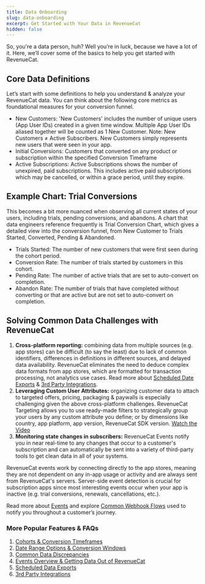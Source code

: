 ```yaml
---
title: Data Onboarding
slug: data-onboarding
excerpt: Get Started with Your Data in RevenueCat
hidden: false
---
```


So, you're a data person, huh? Well you’re in luck, because we have a lot of it. Here, we’ll cover some of the basics to help you get started with RevenueCat.

## Core Data Definitions

Let’s start with some definitions to help you understand & analyze your RevenueCat data. You can think about the following core metrics as foundational measures for your conversion funnel.

- New Customers: 'New Customers' includes the number of unique users (App User IDs) created in a given time window. Multiple App User IDs aliased together will be counted as 1 New Customer. Note: New Customers ≠ Active Subscribers. New Customers simply represents new users that were seen in your app.
- Initial Conversions: Customers that converted on any product or subscription within the specified Conversion Timeframe
- Active Subscriptions: Active Subscriptions shows the number of unexpired, paid subscriptions. This includes active paid subscriptions which may be cancelled, or within a grace period, until they expire.

## Example Chart: Trial Conversions

This becomes a bit more nuanced when observing all current states of your users, including trials, pending conversions, and abandons. A chart that data engineers reference frequently is Trial Conversion Chart, which gives a detailed view into the conversion funnel, from New Customer to Trials Started, Converted, Pending & Abandoned.

- Trials Started: The number of new customers that were first seen during the cohort period.
- Conversion Rate: The number of trials started by customers in this cohort.
- Pending Rate: The number of active trials that are set to auto-convert on completion.
- Abandon Rate: The number of trials that have completed without converting or that are active but are not set to auto-convert on completion.

## Solving Common Data Challenges with RevenueCat

1. <b>Cross-platform reporting:</b> combining data from multiple sources (e.g. app stores) can be difficult (to say the least) due to lack of common identifiers, differences in definitions in different sources, and delayed data availability. RevenueCat eliminates the need to deduce complex data formats from app stores, which are formatted for transaction processing, not analytics use cases. Read more about <a href="https://www.revenuecat.com/docs/integrations/scheduled-data-exports">Scheduled Date Exports</a> & <a href="https://www.revenuecat.com/docs/integrations/third-party-integrations">3rd Party Integrations</a>.
2. <b>Leveraging Custom User Attributes:</b> organizing customer data to attach to targeted offers, pricing, packaging & paywalls is especially challenging given the above cross-platform challenges. RevenueCat Targeting allows you to use ready-made filters to strategically group your users by any custom attribute you define; or by dimensions like country, app platform, app version, RevenueCat SDK version. <a href="https://www.youtube.com/watch?v=NLNp_q7_RAQ">Watch the Video</a>
3. <b>Monitoring state changes in subscribers:</b> RevenueCat Events notify you in near real-time to any changes that occur to a customer's subscription and can automatically be sent into a variety of third-party tools to get clean data in all of your systems.

RevenueCat events work by connecting directly to the app stores, meaning they are not dependent on any in-app usage or activity and are always sent from RevenueCat's servers. Server-side event detection is crucial for subscription apps since most interesting events occur when your app is inactive (e.g. trial conversions, renewals, cancellations, etc.).

Read more about <a href="https://www.revenuecat.com/docs/integrations/integrations">Events</a> and explore <a href="https://www.revenuecat.com/docs/integrations/webhooks/event-flows">Common Webhook Flows</a> used to notify you throughout a customer’s journey.

### More Popular Features & FAQs

1. <a href="https://www.revenuecat.com/docs/dashboard-and-metrics/charts/initial-conversion-chart#conversion-timeframe">Cohorts & Conversion Timeframes</a>
2. <a href="https://www.revenuecat.com/docs/dashboard-and-metrics/charts#date-range">Date Range Options & Conversion Windows</a>
3. <a href="https://community.revenuecat.com/featured-articles-55/about-data-discrepancies-116">Common Data Discrepancies</a>
4. <a href="https://www.revenuecat.com/docs/integrations/integrations">Events Overview & Getting Data Out of RevenueCat</a>
5. <a href="https://www.revenuecat.com/docs/integrations/scheduled-data-exports">Scheduled Data Exports</a>
6. <a href="https://www.revenuecat.com/docs/integrations/third-party-integrations">3rd Party Integrations</a>
